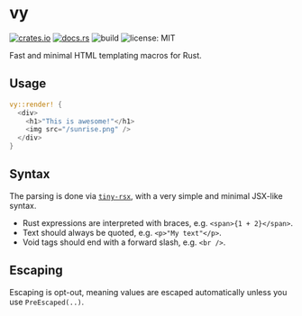 # vy

[![crates.io](https://img.shields.io/crates/v/vy.svg)](https://crates.io/crates/vy)
[![docs.rs](https://docs.rs/vy/badge.svg)](https://docs.rs/vy)
![build](https://github.com/jonahlund/vy/workflows/ci/badge.svg)
![license: MIT](https://img.shields.io/crates/l/vy.svg)

Fast and minimal HTML templating macros for Rust.

## Usage

```rust
vy::render! {
  <div>
    <h1>"This is awesome!"</h1>
    <img src="/sunrise.png" />
  </div>
}
```

## Syntax

The parsing is done via [`tiny-rsx`](https://docs.rs/tiny-rsx), with a very simple and minimal JSX-like syntax.

- Rust expressions are interpreted with braces, e.g. `<span>{1 + 2}</span>`.
- Text should always be quoted, e.g. `<p>"My text"</p>`.
- Void tags should end with a forward slash, e.g. `<br />`.

## Escaping

Escaping is opt-out, meaning values are escaped automatically unless you use `PreEscaped(..)`.
